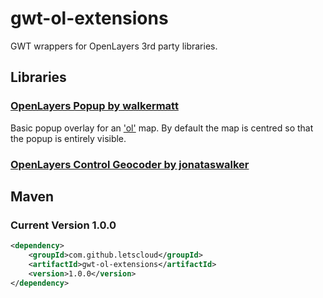 # gwt-ol-extensions
GWT wrappers for OpenLayers 3rd party libraries.
## Libraries
### [OpenLayers Popup by walkermatt](https://github.com/walkermatt/ol-popup)
Basic popup overlay for an ['ol'](https://github.com/openlayers/openlayers) map. By
default the map is centred so that the popup is entirely visible.

### [OpenLayers Control Geocoder by jonataswalker](https://github.com/jonataswalker/ol-geocoder)

## Maven
### Current Version 1.0.0
```xml
<dependency>
    <groupId>com.github.letscloud</groupId>
    <artifactId>gwt-ol-extensions</artifactId>
    <version>1.0.0</version>
</dependency>
```
